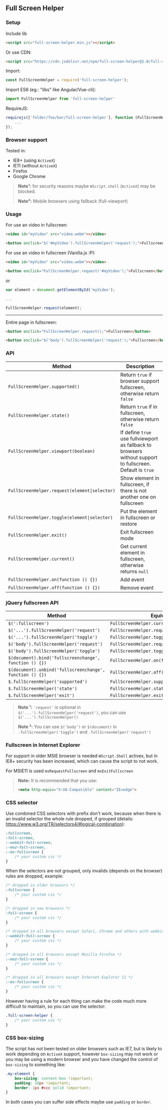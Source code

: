 ## Full Screen Helper

### Setup

Include lib

``` html
<script src="full-screen-helper.min.js"></script>
``` 

Or use CDN:

``` html
<script src="https://cdn.jsdelivr.net/npm/full-screen-helper@1.0/full-screen-helper.min.js"></script>
``` 

Import:

``` javascript
const FullScreenHelper = require('full-screen-helper');
``` 

Import ES6 (eg.: "libs" like Angular/Vue-cli):

``` javascript
import FullScreenHelper from 'full-screen-helper'
``` 

RequireJS:

``` javascript
requirejs(['folder/foo/bar/full-screen-helper'], function (FullScreenHelper) {
    ...
});
``` 

### Browser support

Tested in:

- IE8+ (using `ActiveX`)
- IE11 (without `ActiveX`)
- Firefox
- Google Chrome

> **Note¹:** for security reasons maybe `WScript.shell` (`ActiveX`) may be blocked.
> 
> **Note²:** Mobile browsers using fallback (full-viewport)

### Usage

For use an video in fullscreen:

``` html
<video id="myVideo" src="video.webm"></video>

<button onclick="$('#myVideo').fullScreenHelper('request');">Fullscreen</button>
``` 

For use an video in fullscreen (Vanilla.js :P):

``` html
<video id="myVideo" src="video.webm"></video>

<button onclick="FullScreenHelper.request('#myVideo');">Fullscreen</button>
``` 

or

``` javascript
var element = document.getElementById('myVideo');

...

FullScreenHelper.request(element);
``` 

---

Entire page in fullscreen:

``` html
<button onclick="FullScreenHelper.request();">Fullscreen</button>
``` 

``` html
<button onclick="$('body').fullScreenHelper('request');">Fullscreen</button>
``` 

### API

Method | Description
--- | ---
`FullScreenHelper.supported()` | Return `true` if browser support fullscreen, otherwise return `false`
`FullScreenHelper.state()` | Return `true` if in fullscreen, otherwise return `false`
`FullScreenHelper.viewport(boolean)` | If define `true` use fullviewport as fallback to browsers without support to fullscreen. Default is `true`
`FullScreenHelper.request(element\|selector)` | Show element in fullscreen, if there is not another one on fullscreen
`FullScreenHelper.toggle(element\|selector)` | Put the element in fullscreen or restore
`FullScreenHelper.exit()` | Exit fullscreen mode
`FullScreenHelper.current()` | Get current element in fullscreen, otherwise returns `null`
`FullScreenHelper.on(function () {})` | Add event
`FullScreenHelper.off(function () {})` | Remove event

### jQuery fullscreen API

Method | Equivalent
--- | ---
`$(':fullscreen')` | `FullScreenHelper.current()`
`$('...').fullScreenHelper('request')` | `FullScreenHelper.request(element\|selector)`
`$('...').fullScreenHelper('toggle')` | `FullScreenHelper.toggle(element\|selector)`
`$('body').fullScreenHelper('request')` | `FullScreenHelper.request()`
`$('body').fullScreenHelper('toggle')` | `FullScreenHelper.toggle()`
`$(document).bind('fullscreenchange', function () {})` | `FullScreenHelper.on(function () {})`
`$(document).unbind('fullscreenchange', function () {})` | `FullScreenHelper.off(function () {})`
`$.fullScreenHelper('supported')` | `FullScreenHelper.supported()`
`$.fullScreenHelper('state')` | `FullScreenHelper.state()`
`$.fullScreenHelper('exit')` | `FullScreenHelper.exit()`

> **Note ¹:** `'request'` is optional in `$('...').fullScreenHelper('request')`, you can use `$('...').fullScreenHelper()`
> 
> **Note ²:** You can use `$('body')` or `$(document)` in `.fullScreenHelper('toggle')` and `.fullScreenHelper('request')`

### Fullscreen in Internet Explorer

For support in older MSIE browser is needed `WScript.Shell` activex, but in IE8+ security has been increased, which can cause the script to not work.

For MSIE11 is used `msRequestFullscreen` and `msExitFullscreen`

> **Note:** It is recommended that you use:
> 
> ``` html
> <meta http-equiv="X-UA-Compatible" content="IE=edge">
> ``` 

### CSS selector

Use combined CSS selectors with prefix don't work, because when there is an invalid selector the whole rule dropped, if grouped (details: https://www.w3.org/TR/selectors4/#logical-combination):

``` css
:fullscreen,
:full-screen,
:-webkit-full-screen,
:-moz-full-screen,
:-ms-fullscreen {
    /* your custom css */
}
``` 

When the selectors are not grouped, only invalids (depends on the browser) rules are dropped, example:

``` css
/* dropped in older browsers */
:fullscreen {
    /* your custom css */
}

/* dropped in new browsers */
:full-screen {
    /* your custom css */
}

/* dropped in all browsers except Safari, Chrome and others with webkit */
:-webkit-full-screen {
    /* your custom css */
}

/* dropped in all browsers except Mozilla Firefox */
:-moz-full-screen {
    /* your custom css */
}

/* dropped in all browsers except Internet Explorer 11 */
:-ms-fullscreen {
    /* your custom css */
}
``` 

However having a rule for each thing can make the code much more difficult to maintain, so you can use the selector:

``` css
.full-screen-helper {
    /* your custom css */
}
``` 

### CSS box-sizing

The script has not been tested on older browsers such as IE7, but is likely to work depending on `ActiveX` support, however `box-sizing` may not work or you may be using a modern browser and you have changed the control of `box-sizing` to something like:


``` css
.my-element {
    box-sizing: content-box !important;
    padding: 10px !important;
    border: 1px #ccc solid !important;
}
``` 

In both cases you can suffer side effects maybe use `padding` or `border`.
